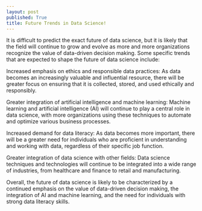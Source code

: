 ```yaml
---
layout: post
published: True
title: Future Trends in Data Science!
---
```


It is difficult to predict the exact future of data science, but it is likely that the field will continue to grow and evolve as more and more organizations recognize the value of data-driven decision making. Some specific trends that are expected to shape the future of data science include:

Increased emphasis on ethics and responsible data practices: As data becomes an increasingly valuable and influential resource, there will be greater focus on ensuring that it is collected, stored, and used ethically and responsibly.

Greater integration of artificial intelligence and machine learning: Machine learning and artificial intelligence (AI) will continue to play a central role in data science, with more organizations using these techniques to automate and optimize various business processes.

Increased demand for data literacy: As data becomes more important, there will be a greater need for individuals who are proficient in understanding and working with data, regardless of their specific job function.

Greater integration of data science with other fields: Data science techniques and technologies will continue to be integrated into a wide range of industries, from healthcare and finance to retail and manufacturing.

Overall, the future of data science is likely to be characterized by a continued emphasis on the value of data-driven decision making, the integration of AI and machine learning, and the need for individuals with strong data literacy skills.
